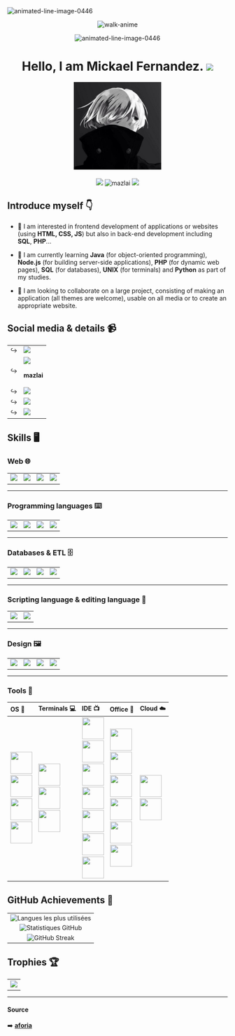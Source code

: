 <img src="https://www.animatedimages.org/data/media/562/animated-line-image-0446.gif" width="100%" height="2" border="0" alt="animated-line-image-0446" />

<div align="center">

![walk-anime](https://github.com/Mazlai/Mazlai/assets/57178136/7ade446c-2100-43c7-9aca-a3ae14b15d4e)

<img src="https://www.animatedimages.org/data/media/562/animated-line-image-0446.gif" width="100%" height="2" border="0" alt="animated-line-image-0446" />

# Hello, I am Mickael Fernandez. ![](https://user-images.githubusercontent.com/18350557/176309783-0785949b-9127-417c-8b55-ab5a4333674e.gif)

<img src="./images/Monochrome.jpg" style="width:200px;height:auto;" /><br><br>
<img src="https://img.shields.io/badge/Made%20with-Markdown-1f425f.svg" />
<img src="https://komarev.com/ghpvc/?username=Mazlai&label=Profile%20views&color=lightgrey&style=flat" alt="mazlai" />
<img src="https://img.shields.io/github/followers/Mazlai.svg?style=social&label=Follow&maxAge=2592000" />

</div>

## Introduce myself 👇

 - 👀 I am interested in frontend development of applications or websites (using <b>HTML, CSS, JS</b>) but also in back-end development including <b>SQL</b>, <b>PHP</b>...

 - 🌱 I am currently learning <b>Java</b> (for object-oriented programming), <b>Node.js</b> (for building server-side applications), <b>PHP</b> (for dynamic web pages), <b>SQL</b> (for databases), <b>UNIX</b> (for terminals) and <b>Python</b> as part of my studies.
 
- 💞️ I am looking to collaborate on a large project, consisting of making an application (all themes are welcome), usable on all media or to create an appropriate website.

## Social media & details 📹

<table>
  <tr>
    <td>↪️</td>
    <td><a href="https://www.instagram.com/mf.mazlai/?hl=fr" > <img src="https://img.shields.io/badge/Instagram-E4405F?style=for-the-badge&logo=instagram&logoColor=white" /> </a></td>
  </tr>
  <tr>
    <td>↪️</td>
    <td><img src="https://img.shields.io/badge/Discord-7289DA?style=for-the-badge&logo=discord&logoColor=white" /><p><b>mazlai</b></p></td>
  </tr>
  <tr>
    <td>↪️</td>
    <td><a href="https://www.linkedin.com/in/mickael-fernandez-mf/"> <img src="https://img.shields.io/badge/LinkedIn-0077B5?style=for-the-badge&logo=linkedin&logoColor=white" /> </a></td>
  </tr>
  <tr>
    <td>↪️</td>
    <td><a href="mailto:mickael.fernandez31300@gmail.com"> <img src="https://img.shields.io/badge/Gmail-D14836?style=for-the-badge&logo=gmail&logoColor=white" /> </a></td>
  </tr>
  <tr>
    <td>↪️</td>
    <td><a href="https://mazlai.github.io/infos-mfernandez/"> <img src="https://img.shields.io/badge/website-000000?style=for-the-badge&logo=About.me&logoColor=white" /> </a></td>
  </tr>
</table>

## Skills 🖥️

### Web 🌐

<table>
  <tr>
    <td><a href="https://github.com/Mazlai/info-mfernandez" ><img src="https://img.shields.io/badge/HTML-239120?style=for-the-badge&logo=html5&logoColor=white" /></a></td>
    <td><a href="https://github.com/Mazlai/info-mfernandez" ><img src="https://img.shields.io/badge/CSS-239120?&style=for-the-badge&logo=css3&logoColor=white" /></a></td>
    <td><a href="https://github.com/Mazlai/info-mfernandez" ><img src="https://img.shields.io/badge/JavaScript-323330?style=for-the-badge&logo=javascript&logoColor=F7DF1E" /></a></td>
    <td><a href="https://github.com/Mazlai/SAE3.01"><img src="https://img.shields.io/badge/PHP-777BB4?style=for-the-badge&logo=php&logoColor=white" /></a></td>
  </tr>
</table>

<hr>

### Programming languages ⌨️

<table>
  <tr>
    <td><a href="https://github.com/Mazlai/SAE2.02"><img src="https://img.shields.io/badge/Python-14354C?style=for-the-badge&logo=python&logoColor=white" /></a></td>
    <td><a href="https://github.com/Mazlai/SAE2.01-2.05"><img src="https://img.shields.io/badge/Java-ED8B00?style=for-the-badge&logo=openjdk&logoColor=white" /></a></td>
    <td><a href="https://github.com/Mazlai/SAE2.02"><img src="https://img.shields.io/badge/C-00599C?style=for-the-badge&logo=c&logoColor=white" /></a></td>
    <td><a href="https://github.com/Mazlai/MazStates"><img src="https://img.shields.io/badge/Node.js-43853D?style=for-the-badge&logo=node.js&logoColor=white" /></a></td>
  </tr>
</table>

<hr>

### Databases & ETL 🗄️

<table>
  <tr>
    <td><a href="https://github.com/Mazlai/SAE2.04"> <img src="https://img.shields.io/badge/Oracle-F80000?style=for-the-badge&logo=Oracle&logoColor=white" /></a></td>
    <td><a href="https://github.com/Mazlai/RSSB"> <img src="https://img.shields.io/badge/mysql-%2300f.svg?style=for-the-badge&logo=mysql&logoColor=white" /></a></td>
    <td><img src="https://img.shields.io/badge/SQLite-07405E?style=for-the-badge&logo=sqlite&logoColor=white" /></td>
    <td><img src="https://img.shields.io/badge/Talend-FF6D70?style=for-the-badge&logo=Talend&logoColor=white" /></td>
  </tr>
</table>

<hr>

### Scripting language & editing language 🧮

<table>
  <tr>
    <td><img src="https://img.shields.io/badge/Shell_Script-121011?style=for-the-badge&logo=gnu-bash&logoColor=white" /></a></td>
    <td><img src="https://img.shields.io/badge/Markdown-000000?style=for-the-badge&logo=markdown&logoColor=white" /></td>
  </tr>
</table>

<hr>

### Design 🖼️

<table>
  <tr>
    <td><img src="https://img.shields.io/badge/Canva-%2300C4CC.svg?&style=for-the-badge&logo=Canva&logoColor=white" /></td>
    <td><img src="https://img.shields.io/badge/Figma-F24E1E?style=for-the-badge&logo=figma&logoColor=white" /></td>
    <td><img src="https://img.shields.io/badge/gimp-5C5543?style=for-the-badge&logo=gimp&logoColor=white" /></td>
    <td><img src="https://img.shields.io/badge/Inkscape-000000?style=for-the-badge&logo=Inkscape&logoColor=white" /></td>
  </tr>
</table>

<hr>

### Tools 🧰

<table>
  <thead>
    <tr>
      <th align="left">OS 📀</th>
      <th align="left">Terminals 💻</th>
      <th align="left">IDE 📺</th>
      <th align="left">Office 📔</th>
      <th align="left">Cloud ☁️</th>
    </tr>
  </thead>
  <tbody>
    <tr>
      <!-- OS -->
      <td>
        <img src="https://github.com/Mazlai/Mazlai/assets/57178136/e2831e17-f8d4-4158-a191-53ded93c98f0" width="50" height="50"/><br>
        <img src="https://github.com/Mazlai/Mazlai/assets/57178136/f657815e-9fc4-4922-bdfd-ed5841f565cf" width="50" height="50"/><br>
        <img src="https://github.com/Mazlai/Mazlai/assets/57178136/c2a8ce52-8a32-4ff9-bda4-fd082a490069" width="50" height="50"/><br>
        <img src="https://github.com/Mazlai/Mazlai/assets/57178136/5c9dcd26-c61a-4692-ba2e-5d42ceacb26b" width="50" height="50"/>
      </td>
      <!-- Terminals -->
      <td>
        <img src="https://github.com/Mazlai/Mazlai/assets/57178136/d42b2df0-f2e2-4e30-a4c5-0506d533a3ac" width="50" height="50"/><br>
        <img src="https://github.com/Mazlai/Mazlai/assets/57178136/f6ade329-df77-4858-b57f-c4bf08cc64c2" width="50" height="50"/><br>
        <img src="https://github.com/Mazlai/Mazlai/assets/57178136/e8026513-4d9e-419b-812f-e98e46af76ea" width="50" height="50"/>
      </td>
      <!-- IDE -->
      <td>
        <img src="https://github.com/Mazlai/Mazlai/assets/57178136/0101fb80-fb36-4a1b-aa5f-9e470929e9a2" width="50" height="50"/><br>
        <img src="https://github.com/Mazlai/Mazlai/assets/57178136/3290d0e5-bf66-4dbb-bf1d-8f18efa25a95" width="50" height="50"/><br>
        <img src="https://github.com/Mazlai/Mazlai/assets/57178136/a4bf1d11-003b-4af7-9798-5bf9520ee0a6" width="50" height="50"/><br>
        <img src="https://github.com/Mazlai/Mazlai/assets/57178136/0c57ce8f-bf3c-4845-ba5a-4e30a757efb2" width="50" height="50"/><br>
        <img src="https://github.com/Mazlai/Mazlai/assets/57178136/42c931f3-12ce-40cf-8f2a-91ba3e20e071" width="50" height="50"/><br>
        <img src="https://github.com/Mazlai/Mazlai/assets/57178136/0e1e4a8b-5b00-449c-888a-e838845bef24" width="50" height="50"/><br>
        <img src="https://github.com/Mazlai/Mazlai/assets/57178136/8868f758-6de3-478f-9491-24d60f224d1d" width="50" height="50"/>
      </td>
      <!-- Office -->
      <td>
        <img src="https://github.com/Mazlai/Mazlai/assets/57178136/916d1894-4a51-4f1f-88b4-1c802b9a63b7" width="50" height="50"/><br>
        <img src="https://github.com/Mazlai/Mazlai/assets/57178136/434c0b42-bdbf-4cbd-b6f3-7ffc62dfc26e" width="50" height="50"/><br>
        <img src="https://github.com/Mazlai/Mazlai/assets/57178136/c0a629ba-ebbb-4f6e-be0d-af601f144952" width="50" height="50"/><br>
        <img src="https://github.com/Mazlai/Mazlai/assets/57178136/73f9bc82-05b1-425c-b96f-156e41aca821" width="50" height="50"/><br>
        <img src="https://github.com/Mazlai/Mazlai/assets/57178136/c237d341-805d-4605-8947-39b876ca0f31" width="50" height="50"/><br>
        <img src="https://github.com/Mazlai/Mazlai/assets/57178136/e5cecf4f-0875-478c-80e8-213c23a2bbeb" width="50" height="50"/>
      </td>
      <!-- Cloud -->
      <td>
        <img src="https://github.com/Mazlai/Mazlai/assets/57178136/afd99ca3-bcf8-4bed-9fb2-b9ea0a6e2c6a" width="50" height="50"/><br>
        <img src="https://github.com/Mazlai/Mazlai/assets/57178136/b222f373-b7fa-4f94-9d8c-bb5f7430d723" width="50" height="50"/>
      </td>
    </tr>
  </tbody>
</table>

## GitHub Achievements 🍃

<div align="center">
 <table>
  <tr>
    <td align="center">
      <img src="https://github-readme-stats.vercel.app/api/top-langs/?username=Mazlai&layout=compact&theme=nightowl&hide_border=true&locale=fr" alt="Langues les plus utilisées">
    </td>
  </tr>
  <tr>
    <td align="center">
      <img src="https://github-readme-stats.vercel.app/api?username=Mazlai&show_icons=true&include_all_commits=true&theme=nightowl&hide_border=true&locale=fr" alt="Statistiques GitHub">
    </td>
  </tr>
  <tr>
    <td align="center">
      <img src="https://streak-stats.demolab.com?user=Mazlai&theme=nightowl&hide_border=true&locale=fr&date_format=j%20M%5B%20Y%5D&mode=weekly" alt="GitHub Streak">
    </td>
  </tr>
</table>
</div>

## Trophies 🏆

<div align="center">
 <table>
  <tr>
    <td align="center">
     <img src="https://github-profile-trophy.vercel.app/api?username=Mazlai&show_icons=true&include_all_commits=true&theme=algolia&hide_border=true&locale=fr&column=3&margin-h=15margin-w=15&margin-h=15&no-frame=true" />
    </td>
  </tr>
 </table>
</div>

<hr>

#### Source

➡️ <a href="https://www.tumblr.com/aforia?redirect_to=%2Faforia&source=content_warning_wall"><b>aforia</b></a>

<!---
Mazlai/Mazlai is a ✨ special ✨ repository because its `README.md` (this file) appears on your GitHub profile.
You can click the Preview link to take a look at your changes.
--->
